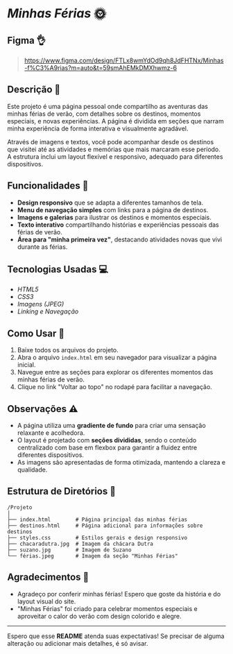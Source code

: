 # _Minhas Férias_ 🌞

## Figma 👌
> https://www.figma.com/design/FTLx8wmYdOd9qh8JdFHTNx/Minhas-f%C3%A9rias?m=auto&t=59smAhEMkDMXhwmz-6
## Descrição 📖
Este projeto é uma página pessoal onde compartilho as aventuras das minhas férias de verão, com detalhes sobre os destinos, momentos especiais, e novas experiências. A página é dividida em seções que narram minha experiência de forma interativa e visualmente agradável. 

Através de imagens e textos, você pode acompanhar desde os destinos que visitei até as atividades e memórias que mais marcaram esse período. A estrutura inclui um layout flexível e responsivo, adequado para diferentes dispositivos.

## Funcionalidades 🚀

- **Design responsivo** que se adapta a diferentes tamanhos de tela.
- **Menu de navegação simples** com links para a página de destinos.
- **Imagens e galerias** para ilustrar os destinos e momentos especiais.
- **Texto interativo** compartilhando histórias e experiências pessoais das férias de verão.
- **Área para "minha primeira vez"**, destacando atividades novas que vivi durante as férias.

## Tecnologias Usadas 💻

- _HTML5_
- _CSS3_
- _Imagens (JPEG)_
- _Linking e Navegação_

## Como Usar 🚀

1. Baixe todos os arquivos do projeto.
2. Abra o arquivo `index.html` em seu navegador para visualizar a página inicial.
3. Navegue entre as seções para explorar os diferentes momentos das minhas férias de verão.
4. Clique no link "Voltar ao topo" no rodapé para facilitar a navegação.

## Observações ⚠️

- A página utiliza uma **gradiente de fundo** para criar uma sensação relaxante e acolhedora.
- O layout é projetado com **seções divididas**, sendo o conteúdo centralizado com base em flexbox para garantir a fluidez entre diferentes dispositivos.
- As imagens são apresentadas de forma otimizada, mantendo a clareza e qualidade.
  
## Estrutura de Diretórios 📂

```
/Projeto
│
├── index.html        # Página principal das minhas férias
├── destinos.html     # Página adicional para informações sobre destinos
├── styles.css        # Estilos gerais e design responsivo
├── chacaradutra.jpg  # Imagem da chácara Dutra
├── suzano.jpg        # Imagem de Suzano
└── férias.jpeg       # Imagem da seção "Minhas Férias"
```

## Agradecimentos 🙏

- Agradeço por conferir minhas férias! Espero que goste da história e do layout visual do site.
- "Minhas Férias" foi criado para celebrar momentos especiais e aproveitar o calor do verão com design colorido e alegre.

---

Espero que esse **README** atenda suas expectativas! Se precisar de alguma alteração ou adicionar mais detalhes, é só avisar.
